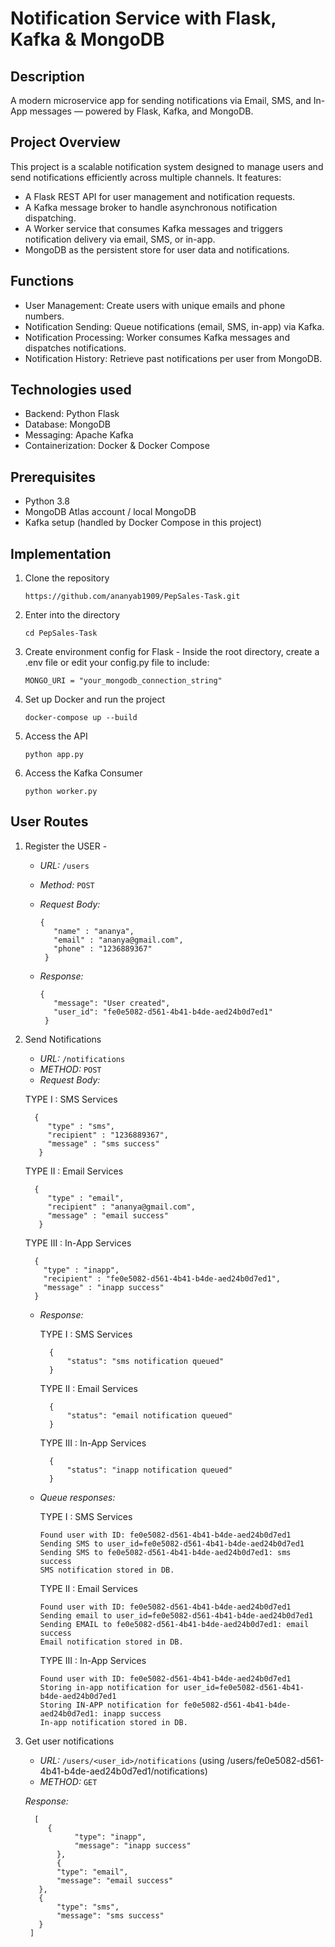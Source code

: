 # Notification Service with Flask, Kafka & MongoDB

## Description

A modern microservice app for sending notifications via Email, SMS, and In-App messages — powered by Flask, Kafka, and MongoDB.

## Project Overview

This project is a scalable notification system designed to manage users and send notifications efficiently across multiple channels. It features:
  - A Flask REST API for user management and notification requests.
  - A Kafka message broker to handle asynchronous notification dispatching.
  - A Worker service that consumes Kafka messages and triggers notification delivery via email, SMS, or in-app.
  - MongoDB as the persistent store for user data and notifications.

## Functions

  - User Management: Create users with unique emails and phone numbers.
  - Notification Sending: Queue notifications (email, SMS, in-app) via Kafka.
  - Notification Processing: Worker consumes Kafka messages and dispatches notifications.
  - Notification History: Retrieve past notifications per user from MongoDB.

## Technologies used

  - Backend: Python Flask 
  - Database: MongoDB 
  - Messaging: Apache Kafka 
  - Containerization: Docker & Docker Compose

## Prerequisites

  - Python 3.8
  - MongoDB Atlas account / local MongoDB
  - Kafka setup (handled by Docker Compose in this project)

## Implementation

1. Clone the repository
   ```
   https://github.com/ananyab1909/PepSales-Task.git
   ```

3. Enter into the directory
   ```
   cd PepSales-Task
   ```

5. Create environment config for Flask - Inside the root directory, create a .env file or edit your config.py file to include:
    ```
    MONGO_URI = "your_mongodb_connection_string"
    ```

7. Set up Docker and run the project
   ```
   docker-compose up --build
   ```

9. Access the API
     ```
     python app.py
     ```

11. Access the Kafka Consumer
     ```
     python worker.py
     ```

## User Routes

1. Register the USER -
   
   - *URL:* `/users`
   - *Method:* `POST`
   - *Request Body:*
   
     ```
     {
        "name" : "ananya", 
      	"email" : "ananya@gmail.com",
      	"phone" : "1236889367" 
      }
     ```
   - *Response:*
     ```
     {
      	"message": "User created",
      	"user_id": "fe0e5082-d561-4b41-b4de-aed24b0d7ed1"
      }
     ```

3. Send Notifications

   - *URL:* `/notifications`
   - *METHOD:* `POST`
   - *Request Body:*
   
   TYPE I : SMS Services
   ```
     {
        "type" : "sms", 
      	"recipient" : "1236889367",
      	"message" : "sms success" 
      }
   ```
   
   TYPE II : Email Services
   ```
     {
        "type" : "email", 
      	"recipient" : "ananya@gmail.com",
      	"message" : "email success" 
      }
   ```
   TYPE III : In-App Services
    ```
      {
        "type" : "inapp", 
      	"recipient" : "fe0e5082-d561-4b41-b4de-aed24b0d7ed1",
      	"message" : "inapp success" 
      }
    ```

    - *Response:*
    
      TYPE I : SMS Services
      ```
        {
        	"status": "sms notification queued"
        }
      ```
      
      TYPE II : Email Services
      ```
        {
        	"status": "email notification queued"
        }
      ```
    
      TYPE III : In-App Services
      ```
        {
        	"status": "inapp notification queued"
        }
      ```
  
    - *Queue responses:*
    
      TYPE I : SMS Services
      ```
      Found user with ID: fe0e5082-d561-4b41-b4de-aed24b0d7ed1
      Sending SMS to user_id=fe0e5082-d561-4b41-b4de-aed24b0d7ed1
      Sending SMS to fe0e5082-d561-4b41-b4de-aed24b0d7ed1: sms success
      SMS notification stored in DB.
      ```
  
      TYPE II : Email Services
      ```
      Found user with ID: fe0e5082-d561-4b41-b4de-aed24b0d7ed1
      Sending email to user_id=fe0e5082-d561-4b41-b4de-aed24b0d7ed1
      Sending EMAIL to fe0e5082-d561-4b41-b4de-aed24b0d7ed1: email success     
      Email notification stored in DB.
      ```
    
      TYPE III : In-App Services
      ```
      Found user with ID: fe0e5082-d561-4b41-b4de-aed24b0d7ed1
      Storing in-app notification for user_id=fe0e5082-d561-4b41-b4de-aed24b0d7ed1
      Storing IN-APP notification for fe0e5082-d561-4b41-b4de-aed24b0d7ed1: inapp success
      In-app notification stored in DB.
      ```
      
  4. Get user notifications
     
     - *URL:* `/users/<user_id>/notifications` (using /users/fe0e5082-d561-4b41-b4de-aed24b0d7ed1/notifications)
     - *METHOD:* `GET`
  
     *Response:*
     ```
       [
      	  {
        		"type": "inapp",
        		"message": "inapp success"
        	},
        	{
      		"type": "email",
      		"message": "email success"
      	},
      	{
      		"type": "sms",
      		"message": "sms success"
      	}
      ]
     ```
